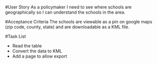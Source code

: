 #User Story
As a policymaker I need to see where schools are geographically so I can understand the schools in the area.

#Acceptance Criteria 
The schools are viewable as a pin on google maps (zip code, county, state) and are downloadable as a KML file.

#Task List
- Read the table
- Convert the data to KML
- Add a page to allow export

